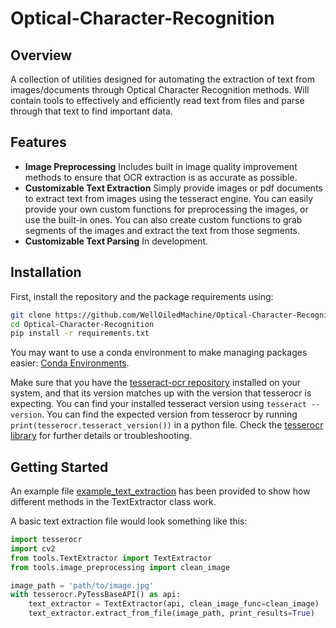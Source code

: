 # Optical-Character-Recognition

## Overview
A collection of utilities designed for automating the extraction of text from images/documents through Optical Character Recognition methods.
Will contain tools to effectively and efficiently read text from files and parse through that text to find important data.

## Features
- **Image Preprocessing** Includes built in image quality improvement methods to ensure that OCR extraction is as accurate as possible.
- **Customizable Text Extraction** Simply provide images or pdf documents to extract text from images using the tesseract engine. You can easily provide your own custom functions for preprocessing the images, or use the built-in ones. You can also create custom functions to grab segments of the images and extract the text from those segments.
- **Customizable Text Parsing** In development. 

## Installation
First, install the repository and the package requirements using:
```bash
git clone https://github.com/WellOiledMachine/Optical-Character-Recognition.git
cd Optical-Character-Recognition
pip install -r requirements.txt
```
You may want to use a conda environment to make managing packages easier: [Conda Environments](https://conda.io/projects/conda/en/latest/user-guide/tasks/manage-environments.html).

Make sure that you have the [tesseract-ocr repository](https://tesseract-ocr.github.io/tessdoc/Installation.html) installed on your system, and that its version matches up with the version that tesserocr is expecting.
You can find your installed tesseract version using `tesseract --version`.
You can find the expected version from tesserocr by running `print(tesserocr.tesseract_version())` in a python file.
Check the [tesserocr library](https://github.com/sirfz/tesserocr) for further details or troubleshooting.

## Getting Started
An example file [example_text_extraction](example_text_extraction.py) has been provided to show how different methods in the TextExtractor class work.

A basic text extraction file would look something like this:
```py
import tesserocr
import cv2
from tools.TextExtractor import TextExtractor
from tools.image_preprocessing import clean_image

image_path = 'path/to/image.jpg'
with tesserocr.PyTessBaseAPI() as api:
    text_extractor = TextExtractor(api, clean_image_func=clean_image)
    text_extractor.extract_from_file(image_path, print_results=True)
```

